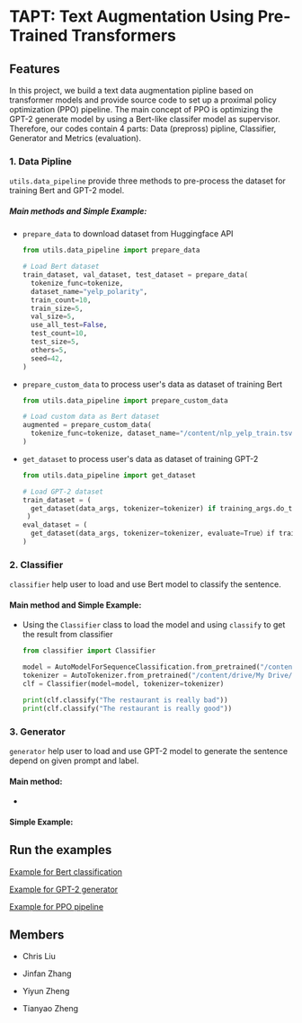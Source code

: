 # TAPT: Text Augmentation Using Pre-Trained Transformers

## Features

In this project, we build a text data augmentation pipline based on transformer models and provide source code to set up a proximal policy optimization (PPO) pipeline. The main concept of PPO is optimizing the GPT-2 generate model by using a Bert-like classifer model as supervisor. Therefore, our codes contain 4 parts: Data (prepross) pipline, Classifier, Generator and Metrics (evaluation). 

### 1. Data Pipline

`utils.data_pipeline` provide three methods to pre-process the dataset for training Bert and GPT-2 model.

##### Main methods and Simple Example:

- `prepare_data` to download dataset from Huggingface API

  ```python
  from utils.data_pipeline import prepare_data
  
  # Load Bert dataset
  train_dataset, val_dataset, test_dataset = prepare_data(
    tokenize_func=tokenize,
    dataset_name="yelp_polarity",
    train_count=10,
    train_size=5,
    val_size=5,
    use_all_test=False,
    test_count=10,
    test_size=5,
    others=5,
    seed=42,
  )
  ```

  

- `prepare_custom_data` to process user's data as dataset of training Bert

  ```python
  from utils.data_pipeline import prepare_custom_data
  
  # Load custom data as Bert dataset
  augmented = prepare_custom_data(
    tokenize_func=tokenize, dataset_name="/content/nlp_yelp_train.tsv"
  )
  ```

  

- `get_dataset` to process user's data as dataset of training GPT-2

  ```python
  from utils.data_pipeline import get_dataset
  
  # Load GPT-2 dataset
  train_dataset = (
    get_dataset(data_args, tokenizer=tokenizer) if training_args.do_train else None
   )
  eval_dataset = (
    get_dataset(data_args, tokenizer=tokenizer, evaluate=True）if training_args.do_eval else None
  )
  ```



### 2. Classifier

`classifier` help user to load and use Bert model to classify the sentence.

#### Main method and Simple Example:

- Using the `Classifier` class to load the model and using `classify` to get the result from classifier

  ```python
  from classifier import Classifier
  
  model = AutoModelForSequenceClassification.from_pretrained("/content/drive/My Drive/models/distilroberta_yelp")
  tokenizer = AutoTokenizer.from_pretrained("/content/drive/My Drive/models/distilroberta_yelp", use_fast=True)
  clf = Classifier(model=model, tokenizer=tokenizer)
  
  print(clf.classify("The restaurant is really bad"))
  print(clf.classify("The restaurant is really good"))
  ```



### 3. Generator

`generator` help user to load and use GPT-2 model to generate the sentence depend on given prompt and label.

#### Main method:

- 



#### Simple Example:

## Run the examples

 [Example for Bert classification](src/run_bert_text_classification.py) 

 [Example for GPT-2 generator](src/run_gpt2_language_modeling.py) 

 [Example for PPO pipeline](src/run_gpt2_ppo_language_modeling.py) 


## Members

- Chris Liu

- Jinfan Zhang

- Yiyun Zheng

- Tianyao Zheng